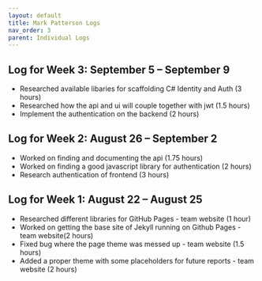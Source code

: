 ```yaml
---
layout: default
title: Mark Patterson Logs
nav_order: 3
parent: Individual Logs
---
```

## Log for Week 3:  September 5 – September 9
 - Researched available libaries for scaffolding C# Identity and Auth (3 hours)
 - Researched how the api and ui will couple together with jwt (1.5 hours)
 - Implement the authentication on the backend (2 hours)
## Log for Week 2:  August 26 – September 2
 - Worked on finding and documenting the api (1.75 hours)
 - Worked on finding a good javascript library for authentication (2 hours)
 - Research authentication of frontend (3 hours)
 
## Log for Week 1:  August 22 – August 25
 - Researched different libraries for GitHub Pages - team website (1 hour)
 - Worked on getting the base site of Jekyll running on Github Pages - team website(2 hours)
 - Fixed bug where the page theme was messed up - team website  (1.5 hours)
 - Added a proper theme with some placeholders for future reports - team website  (2 hours)